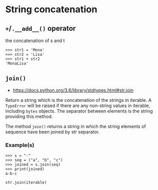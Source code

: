 # String concatenation


## `+`/`.__add__()` operator

the concatenation of s and t

~~~~
>>> str1 = 'Mona'
>>> str2 = 'Lisa'
>>> str1 + str2
'MonaLisa'
~~~~



## `join()`

- https://docs.python.org/3.6/library/stdtypes.html#str.join

Return a string which is the concatenation of the strings in iterable. A `TypeError` will be raised
if there are any non-string values in iterable, including `bytes` objects. The separator between
elements is the string providing this method.


The method `join()` returns a string in which the string elements of sequence have been joined by
str separator.


### Example(s)

~~~~
>>> s = "-"
>>> seq = ("a", "b", "c")
>>> joined = s.join(seq)
>>> print(joined)
a-b-c
~~~~


~~~~
str.join(iterable)
~~~~

